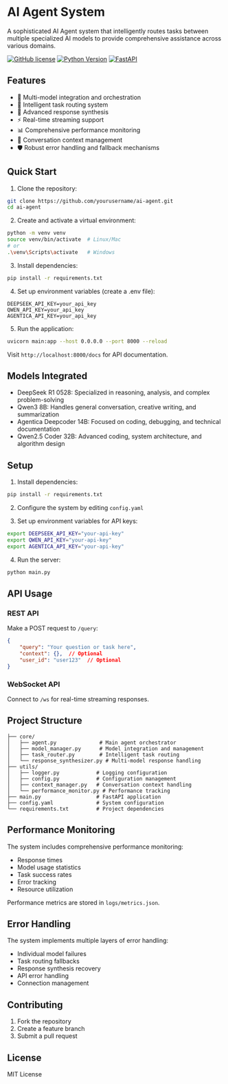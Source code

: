 # AI Agent System

A sophisticated AI Agent system that intelligently routes tasks between multiple specialized AI models to provide comprehensive assistance across various domains.

[![GitHub license](https://img.shields.io/github/license/yourusername/ai-agent)](https://github.com/yourusername/ai-agent/blob/main/LICENSE)
[![Python Version](https://img.shields.io/badge/python-3.9%2B-blue)](https://www.python.org/downloads/)
[![FastAPI](https://img.shields.io/badge/FastAPI-0.104.1-green)](https://fastapi.tiangolo.com/)

## Features

- 🤖 Multi-model integration and orchestration
- 🧠 Intelligent task routing system
- 🔄 Advanced response synthesis
- ⚡ Real-time streaming support
- 📊 Comprehensive performance monitoring
- 💬 Conversation context management
- 🛡️ Robust error handling and fallback mechanisms

## Quick Start

1. Clone the repository:
```bash
git clone https://github.com/yourusername/ai-agent.git
cd ai-agent
```

2. Create and activate a virtual environment:
```bash
python -m venv venv
source venv/bin/activate  # Linux/Mac
# or
.\venv\Scripts\activate   # Windows
```

3. Install dependencies:
```bash
pip install -r requirements.txt
```

4. Set up environment variables (create a .env file):
```env
DEEPSEEK_API_KEY=your_api_key
QWEN_API_KEY=your_api_key
AGENTICA_API_KEY=your_api_key
```

5. Run the application:
```bash
uvicorn main:app --host 0.0.0.0 --port 8000 --reload
```

Visit `http://localhost:8000/docs` for API documentation.

## Models Integrated

- DeepSeek R1 0528: Specialized in reasoning, analysis, and complex problem-solving
- Qwen3 8B: Handles general conversation, creative writing, and summarization
- Agentica Deepcoder 14B: Focused on coding, debugging, and technical documentation
- Qwen2.5 Coder 32B: Advanced coding, system architecture, and algorithm design

## Setup

1. Install dependencies:
```bash
pip install -r requirements.txt
```

2. Configure the system by editing `config.yaml`

3. Set up environment variables for API keys:
```bash
export DEEPSEEK_API_KEY="your-api-key"
export QWEN_API_KEY="your-api-key"
export AGENTICA_API_KEY="your-api-key"
```

4. Run the server:
```bash
python main.py
```

## API Usage

### REST API

Make a POST request to `/query`:
```json
{
    "query": "Your question or task here",
    "context": {},  // Optional
    "user_id": "user123"  // Optional
}
```

### WebSocket API

Connect to `/ws` for real-time streaming responses.

## Project Structure

```
├── core/
│   ├── agent.py              # Main agent orchestrator
│   ├── model_manager.py      # Model integration and management
│   ├── task_router.py        # Intelligent task routing
│   └── response_synthesizer.py # Multi-model response handling
├── utils/
│   ├── logger.py            # Logging configuration
│   ├── config.py            # Configuration management
│   ├── context_manager.py   # Conversation context handling
│   └── performance_monitor.py # Performance tracking
├── main.py                  # FastAPI application
├── config.yaml              # System configuration
└── requirements.txt         # Project dependencies
```

## Performance Monitoring

The system includes comprehensive performance monitoring:
- Response times
- Model usage statistics
- Task success rates
- Error tracking
- Resource utilization

Performance metrics are stored in `logs/metrics.json`.

## Error Handling

The system implements multiple layers of error handling:
- Individual model failures
- Task routing fallbacks
- Response synthesis recovery
- API error handling
- Connection management

## Contributing

1. Fork the repository
2. Create a feature branch
3. Submit a pull request

## License

MIT License
